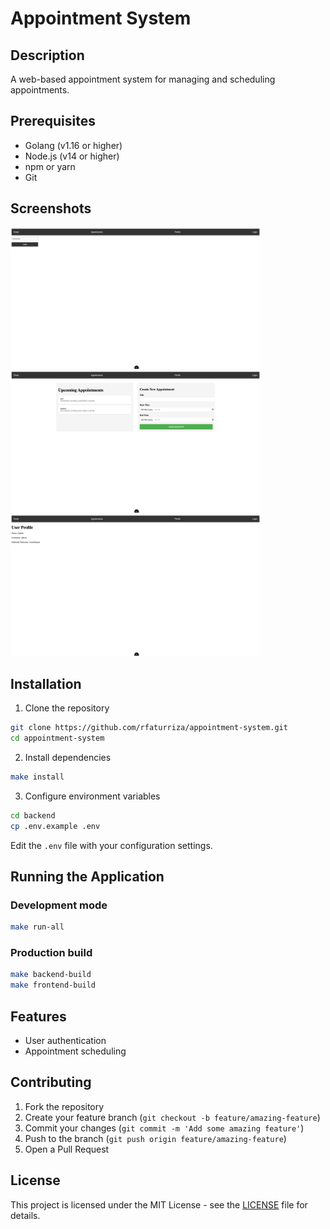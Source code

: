 # Appointment System

## Description
A web-based appointment system for managing and scheduling appointments.

## Prerequisites
- Golang (v1.16 or higher)
- Node.js (v14 or higher)
- npm or yarn
- Git


## Screenshots
<img src="docs/screenshots/login.png" width="400">
<img src="docs/screenshots/appointments.png" width="400">
<img src="docs/screenshots/profile.png" width="400">

## Installation

1. Clone the repository
```bash
git clone https://github.com/rfaturriza/appointment-system.git
cd appointment-system
```

2. Install dependencies
```bash
make install
```

3. Configure environment variables
```bash
cd backend
cp .env.example .env
```
Edit the `.env` file with your configuration settings.

## Running the Application

### Development mode
```bash
make run-all
```

### Production build
```bash
make backend-build
make frontend-build
```

## Features
- User authentication
- Appointment scheduling

## Contributing
1. Fork the repository
2. Create your feature branch (`git checkout -b feature/amazing-feature`)
3. Commit your changes (`git commit -m 'Add some amazing feature'`)
4. Push to the branch (`git push origin feature/amazing-feature`)
5. Open a Pull Request

## License
This project is licensed under the MIT License - see the [LICENSE](LICENSE) file for details.